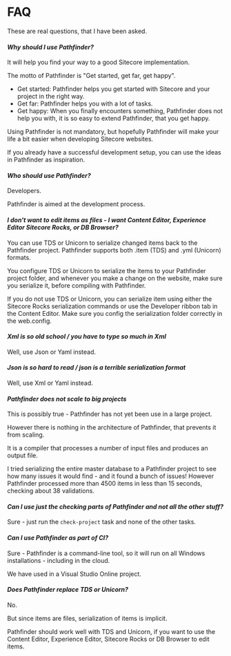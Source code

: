 # FAQ

These are real questions, that I have been asked.

#### _Why should I use Pathfinder?_

It will help you find your way to a good Sitecore implementation.

The motto of Pathfinder is "Get started, get far, get happy".

* Get started: Pathfinder helps you get started with Sitecore and your project in the right way.
* Get far: Pathfinder helps you with a lot of tasks.
* Get happy: When you finally encounters something, Pathfinder does not help you with, it is so 
  easy to extend Pathfinder, that you get happy.

Using Pathfinder is not mandatory, but hopefully Pathfinder will make your life a bit easier 
when developing Sitecore websites.  

If you already have a successful development setup, you can use the ideas in Pathfinder as
inspiration.

#### _Who should use Pathfinder?_

Developers. 

Pathfinder is aimed at the development process.

#### _I don't want to edit items as files - I want Content Editor, Experience Editor Sitecore Rocks, or DB Browser?_

You can use TDS or Unicorn to serialize changed items back to the Pathfinder project. Pathfinder supports both 
.item (TDS) and .yml (Unicorn) formats. 

You configure TDS or Unicorn to serialize the items to your Pathfinder project folder, and whenever you make 
a change on the website, make sure you serialize it, before compiling with Pathfinder. 

If you do not use TDS or Unicorn, you can serialize item using either the Sitecore Rocks serialization commands
or use the Developer ribbon tab in the Content Editor. Make sure you config the serialization folder correctly
in the web.config.

#### _Xml is so old school / you have to type so much in Xml_

Well, use Json or Yaml instead.

#### _Json is so hard to read / json is a terrible serialization format_

Well, use Xml or Yaml instead.

#### _Pathfinder does not scale to big projects_

This is possibly true - Pathfinder has not yet been use in a large project.

However there is nothing in the architecture of Pathfinder, that prevents it from scaling. 

It is a compiler that processes a number of input files and produces an output file.

I tried serializing the entire master database to a Pathfinder project to see how many 
issues it would find - and it found a bunch of issues! However Pathfinder processed
more than 4500 items in less than 15 seconds, checking about 38 validations.

#### _Can I use just the checking parts of Pathfinder and not all the other stuff?_

Sure - just run the `check-project` task and none of the other tasks.

#### _Can I use Pathfinder as part of CI?_

Sure - Pathfinder is a command-line tool, so it will run on all Windows installations - including
in the cloud.

We have used in a Visual Studio Online project.

#### _Does Pathfinder replace TDS or Unicorn?_

No.

But since items are files, serialization of items is implicit.

Pathfinder should work well with TDS and Unicorn, if you want to use the Content Editor, Experience Editor,
Sitecore Rocks or DB Browser to edit items.
